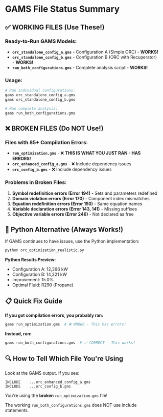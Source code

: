 # GAMS File Status Summary

## ✅ WORKING FILES (Use These!)

### Ready-to-Run GAMS Models:
- **`orc_standalone_config_a.gms`** - Configuration A (Simple ORC) - **WORKS!**
- **`orc_standalone_config_b.gms`** - Configuration B (ORC with Recuperator) - **WORKS!**
- **`run_both_configurations.gms`** - Complete analysis script - **WORKS!**

### Usage:
```bash
# Run individual configurations:
gams orc_standalone_config_a.gms
gams orc_standalone_config_b.gms

# Run complete analysis:
gams run_both_configurations.gms
```

## ❌ BROKEN FILES (Do NOT Use!)

### Files with 85+ Compilation Errors:
- **`run_optimization.gms`** - ❌ **THIS IS WHAT YOU JUST RAN - HAS ERRORS!**
- **`orc_enhanced_config_a.gms`** - ❌ Include dependency issues
- **`orc_config_b.gms`** - ❌ Include dependency issues

### Problems in Broken Files:
1. **Symbol redefinition errors (Error 194)** - Sets and parameters redefined
2. **Domain violation errors (Error 170)** - Component index mismatches  
3. **Equation redefinition errors (Error 150)** - Same equation names
4. **Variable declaration errors (Error 143, 141)** - Missing suffixes
5. **Objective variable errors (Error 246)** - Not declared as free

## 🐍 Python Alternative (Always Works!)

If GAMS continues to have issues, use the Python implementation:
```bash
python orc_optimization_realistic.py
```

**Python Results Preview:**
- Configuration A: 12,366 kW
- Configuration B: 14,221 kW
- Improvement: 15.0%
- Optimal Fluid: R290 (Propane)

## 📋 Quick Fix Guide

**If you got compilation errors, you probably ran:**
```bash
gams run_optimization.gms  # ❌ WRONG - This has errors!
```

**Instead, run:**
```bash
gams run_both_configurations.gms  # ✅ CORRECT - This works!
```

## 🔍 How to Tell Which File You're Using

Look at the GAMS output. If you see:
```
INCLUDE    ...orc_enhanced_config_a.gms
INCLUDE    ...orc_config_b.gms
```

You're using the **broken** `run_optimization.gms` file!

The working `run_both_configurations.gms` does NOT use include statements.